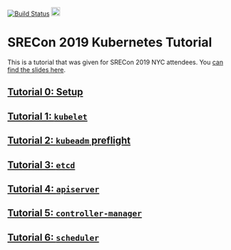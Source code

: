 [![Build Status](https://travis-ci.org/stillinbeta/srecon-k8s-tutorial.svg?branch=master)](https://travis-ci.org/stillinbeta/srecon-k8s-tutorial)
<a href='http://www.recurse.com' title='Made with love at the Recurse Center'><img src='https://cloud.githubusercontent.com/assets/2883345/11325206/336ea5f4-9150-11e5-9e90-d86ad31993d8.png' height='20px'/></a>

# SRECon 2019 Kubernetes Tutorial

This is a tutorial that was given for SRECon 2019 NYC attendees.
You [can find the slides here](Kubernetes%20from%20a%20Cake%20Mix.pdf).

## [Tutorial 0: Setup](tutorial0.md)

## [Tutorial 1: `kubelet`](tutorial1.md)

## [Tutorial 2: `kubeadm` preflight](tutorial2.md)

## [Tutorial 3: `etcd`](tutorial3.md)

## [Tutorial 4: `apiserver`](tutorial4.md)

## [Tutorial 5: `controller-manager`](tutorial5.md)

## [Tutorial 6: `scheduler`](tutorial6.md)
